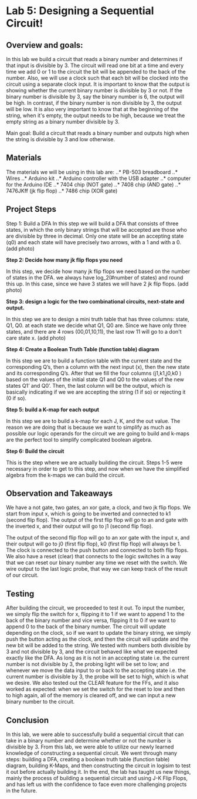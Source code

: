 # Lab 5: Designing a Sequential Circuit!


## Overview and goals: 
In this lab we build a circuit that reads a binary number and determines if that input is divisible by 3. The circuit will read one bit at a time and every time we add 0 or 1 to the circuit the bit will be appended to the back of the number. Also, we will use a clock such that each bit will be clocked into the circuit using a separate clock input. It is important to know that the output is showing whether the current binary number is divisible by 3 or not. If the binary number is divisible by 3, say the binary number is 6, the output will be high. In contrast, if the binary number is non divisible by 3, the output will be low. It is also very important to know that at the beginning of the string, when it's empty, the output needs to be high, because we treat the empty string as a binary number divisible by 3. 

Main goal: Build a circuit that reads a binary number and outputs high when the string is divisible by 3 and low otherwise.


## Materials 
The materials we will be using in this lab are:
..* PB-503 breadboard
..* Wires
..* Arduino kit
..* Arduino controller with the USB adapter
..* computer for the Arduino IDE
..* 7404 chip (NOT gate)
..* 7408 chip (AND gate)
..* 7476JKff (jk flip flop)
..* 7486 chip (XOR gate)

## Project Steps 
Step 1: Build a DFA 
In this step we will build a DFA that consists of three states, in which the only binary strings that will be accepted are those who are divisible by three in decimal. Only one state will be an accepting state (q0) and each state will have precisely two arrows, with a 1 and with a 0. (add photo)

**Step 2: Decide how many jk flip flops you need**

In this step, we decide how many jk flip flops we need based on the number of states in the DFA. we always have log_2(#number of states) and round this up. In this case, since we have 3 states we will have 2 jk flip flops. (add photo)

**Step 3: design a logic for the two combinational circuits, next-state and output.**

In this step we are to design a mini truth table that has three columns: state, Q1, Q0. at each state we decide what Q1, Q0 are. Since we have only three states, and there are 4 rows (00,01,10,11), the last row 11 will go to a don't care state x. (add photo)
 
**Step 4: Create a Boolean Truth Table (function table) diagram**

In this step we are to build a function table with the current state and the corresponding Q’s, then a column with the next input (x), then the new state and its corresponding Q’s. After that we fill the four columns (j1,k1,j0,k0 ) based on the values of the initial state Q1 and Q0 to the values of the new states Q1’ and Q0’. Then, the last column will be the output, which is basically indicating if we we are accepting the string (1 if so)  or rejecting it (0 if so). 

**Step 5: build a K-map for each output**

In this step we are to build a k-map for each J, K, and the out value. The reason we are doing that is because we want to simplify as much as possible our logic operands for the circuit we are going to build and k-maps are the perfect tool to simplify complicated boolean algebra. 

**Step 6: Build the circuit**

This is the step where we are actually building the circuit. Steps 1-5 were necessary in order to get to this step, and now when we have the simplified algebra from the k-maps we can build the circuit.

## Observation and Takeaways
We have a not gate, two gates, an xor gate, a clock, and two jk flip flops.
We start from input x, which is going to be inverted and connected to k1 (second flip flop). The output of the first flip flop will go to an and gate with the inverted x, and their output will go to j1 (second flip flop). 

The output of the second flip flop will go to an xor gate with the input x, and their output will go to j0 (first flip flop), k0 (first flip flop) will always be 1. The clock is connected to the push button and connected to both flip flops. We also have a reset (clear) that connects to the logic switches in a way that we can reset our binary number any time we reset with the switch. 
We wire output to the last logic probe, that way we can keep track of the result of our circuit. 


## Testing
After building the circuit, we proceeded to test it out. To input the number, we simply flip the switch for x, flipping it to 1 if we want to append 1 to the back of the binary number and vice versa, flipping it to 0 if we want to append 0 to the back of the binary number. The circuit will update depending on the clock, so if we want to update the binary string, we simply push the button acting as the clock, and then the circuit will update and the new bit will be added to the string. We tested with numbers both divisible by 3 and not divisible by 3, and the circuit behaved like what we expected exactly like the DFA. As long as it is not in an accepting state i.e. the current number is not divisible by 3, the probing light will be set to low; and whenever we move the data input to or back to the accepting state i.e. the current number is divisible by 3, the probe will be set to high, which is what we desire. We also tested out the CLEAR feature for the FFs, and it also worked as expected: when we set the switch for the reset to low and then to high again, all of the memory is cleared off, and we can input a new binary number to the circuit.



## Conclusion
In this lab, we were able to successfully build a sequential circuit that can take in a binary number and determine whether or not the number is divisible by 3. From this lab, we were able to utilize our newly learned knowledge of constructing a sequential circuit. We went through many steps: building a DFA, creating a boolean truth table (function table) diagram, building K-Maps, and then constructing the circuit in logisim to test it out before actually building it. In the end, the lab has taught us new things, mainly the process of building a sequential circuit and using J-K Flip Flops, and has left us with the confidence to face even more challenging projects in the future.

